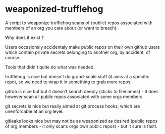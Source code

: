 # weaponized-trufflehog
A script to weaponize trufflehog scans of (public) repos associated with members of an org you care about (or want to breach).

Why does it exist ?

Users occasionaly accidentaly make public repos on their own github users which contain private secrets belonging to another org, by accident, of course.

Tools that didn't quite do what was needed:

trufflehog is nice but doesn't do grand-scale stuff (it aims at a specific repo), so we need to wrap it in something to grab more repos.

gitrob is nice but but it doesn't search deeply (sticks to filenames) - it does however scan all public repos associated with some orgs members.

git secrets is nice but really aimed at git process hooks, which are unenforcable at an org level.

gitleaks looks nice but may not be as weaponized as desired (public repos of org members - it only scans orgs own public repos) - but it sure is fast!.
